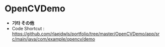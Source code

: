 OpenCVDemo
============

 * **기타 その他**
  * Code Shortcut : https://github.com/rlaejdwls/portfolio/tree/master/OpenCVDemo/app/src/main/java/com/example/opencv/demo